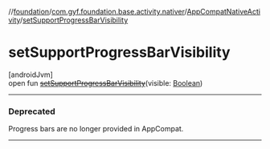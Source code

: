 //[foundation](../../../index.md)/[com.gyf.foundation.base.activity.nativer](../index.md)/[AppCompatNativeActivity](index.md)/[setSupportProgressBarVisibility](set-support-progress-bar-visibility.md)

# setSupportProgressBarVisibility

[androidJvm]\
open fun [~~setSupportProgressBarVisibility~~](set-support-progress-bar-visibility.md)(visible: [Boolean](https://kotlinlang.org/api/core/kotlin-stdlib/kotlin/-boolean/index.html))

---

### Deprecated

Progress bars are no longer provided in AppCompat.

---